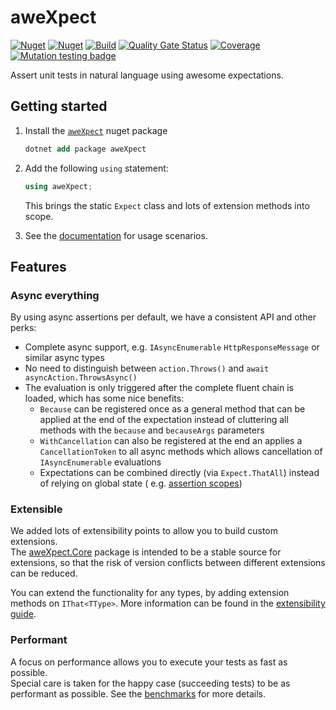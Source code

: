 # aweXpect

[![Nuget](https://img.shields.io/nuget/v/aweXpect?label=aweXpect)](https://www.nuget.org/packages/aweXpect)
[![Nuget](https://img.shields.io/nuget/v/aweXpect.Core?label=Core)](https://www.nuget.org/packages/aweXpect.Core)
[![Build](https://github.com/aweXpect/aweXpect/actions/workflows/build.yml/badge.svg)](https://github.com/aweXpect/aweXpect/actions/workflows/build.yml)
[![Quality Gate Status](https://sonarcloud.io/api/project_badges/measure?project=aweXpect_aweXpect&metric=alert_status)](https://sonarcloud.io/summary/new_code?id=aweXpect_aweXpect)
[![Coverage](https://sonarcloud.io/api/project_badges/measure?project=aweXpect_aweXpect&metric=coverage)](https://sonarcloud.io/summary/overall?id=aweXpect_aweXpect)
[![Mutation testing badge](https://img.shields.io/endpoint?style=flat&url=https%3A%2F%2Fbadge-api.stryker-mutator.io%2Fgithub.com%2FaweXpect%2FaweXpect%2Fmain)](https://dashboard.stryker-mutator.io/reports/github.com/aweXpect/aweXpect/main)

Assert unit tests in natural language using awesome expectations.

## Getting started

1. Install the [`aweXpect`](https://www.nuget.org/packages/aweXpect) nuget package
   ```ps
   dotnet add package aweXpect
   ```

2. Add the following `using` statement:
   ```csharp
   using aweXpect;
   ```
   This brings the static `Expect` class and lots of extension methods into scope.


3. See the [documentation](https://awexpect.com/docs/getting-started#write-your-first-expectation) for
   usage scenarios.

## Features

### Async everything

By using async assertions per default, we have a consistent API and other perks:

- Complete async support, e.g. `IAsyncEnumerable` `HttpResponseMessage` or similar async types
- No need to distinguish between `action.Throws()` and `await asyncAction.ThrowsAsync()`
- The evaluation is only triggered after the complete fluent chain is loaded, which has some nice benefits:
	- `Because` can be registered once as a general method that can be applied at the end of the expectation instead of
	  cluttering all methods with the `because` and `becauseArgs` parameters
	- `WithCancellation` can also be registered at the end an applies a `CancellationToken` to all async methods which
	  allows cancellation of `IAsyncEnumerable` evaluations
	- Expectations can be combined directly (via `Expect.ThatAll`) instead of relying on global state (
	  e.g. [assertion scopes](https://fluentassertions.com/introduction#assertion-scopes))

### Extensible

We added lots of extensibility points to allow you to build custom extensions.  
The [aweXpect.Core](https://www.nuget.org/packages/aweXpect.Core/) package is intended to be a stable source for extensions, so that the risk of version conflicts between different extensions can be reduced.

You can extend the functionality for any types, by adding extension methods on `IThat<TType>`.
More information can be found in the [extensibility guide](https://awexpect.com/docs/category/extensibility).

### Performant

A focus on performance allows you to execute your tests as fast as possible.  
Special care is taken for the happy case (succeeding tests) to be as performant as possible. See
the [benchmarks](https://awexpect.com/benchmarks) for more details.
